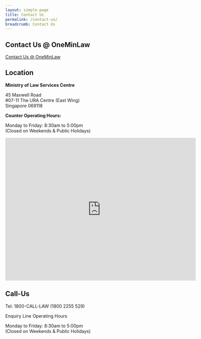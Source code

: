 ```yaml
---
layout: simple-page
title: Contact Us
permalink: /contact-us/
breadcrumb: Contact Us
---
```


Contact Us @ OneMinLaw
---

[Contact Us @ OneMinLaw](https://www.mlaw.gov.sg/eservices/enquiry/)

Location
---

**Ministry of Law Services Centre**

45 Maxwell Road<br>
#07-11 The URA Centre (East Wing)<br>
Singapore 069118<br>

**Counter Operating Hours:**

Monday to Friday: 8:30am to 5:00pm<br>
(Closed on Weekends & Public Holidays)

<iframe src="https://www.google.com/maps/embed?pb=!1m18!1m12!1m3!1d3988.822848251594!2d103.84365931492538!3d1.2799253621522304!2m3!1f0!2f0!3f0!3m2!1i1024!2i768!4f13.1!3m3!1m2!1s0x31da190d593a26ad%3A0x59b7a80e5c764ef5!2sURA+Workers!5e0!3m2!1sen!2ssg!4v1562046377422!5m2!1sen!2ssg" width="600" height="450" frameborder="0" style="border:0" allowfullscreen></iframe><br>

Call-Us
---

Tel: 1800-CALL-LAW (1800 2255 529)

Enquiry Line Operating Hours

Monday to Friday: 8:30am to 5:00pm<br>
(Closed on Weekends & Public Holidays)
